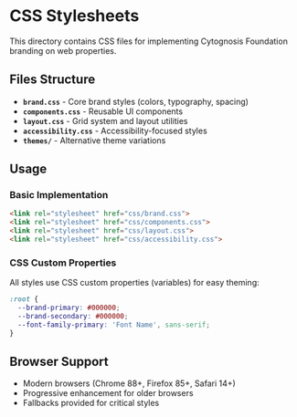 # CSS Stylesheets

This directory contains CSS files for implementing Cytognosis Foundation branding on web properties.

## Files Structure

- **`brand.css`** - Core brand styles (colors, typography, spacing)
- **`components.css`** - Reusable UI components
- **`layout.css`** - Grid system and layout utilities
- **`accessibility.css`** - Accessibility-focused styles
- **`themes/`** - Alternative theme variations

## Usage

### Basic Implementation
```html
<link rel="stylesheet" href="css/brand.css">
<link rel="stylesheet" href="css/components.css">
<link rel="stylesheet" href="css/layout.css">
<link rel="stylesheet" href="css/accessibility.css">
```

### CSS Custom Properties
All styles use CSS custom properties (variables) for easy theming:
```css
:root {
  --brand-primary: #000000;
  --brand-secondary: #000000;
  --font-family-primary: 'Font Name', sans-serif;
}
```

## Browser Support
- Modern browsers (Chrome 88+, Firefox 85+, Safari 14+)
- Progressive enhancement for older browsers
- Fallbacks provided for critical styles
